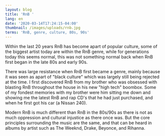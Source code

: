 ```yaml
---
layout: blog
title: 'RnB '
lang: en
date: '2020-03-14T17:24:15-04:00'
thumbnail: /images/uploads/rnb.jpg
terms: 'RnB, genre, culture, 80s, 90s'
---
```

Within the last 20 years RnB has become apart of popular culture, some of the biggest artist today are within the RnB genre, while for generations today this seems normal, this was not something normal back when RnB first began in the late 80s and early 90s. 

There was large resistance when RnB first became a genre, mainly because it was seen as apart of "black culture" which was largely still being rejected at the time. I first discovered RnB from my brother who was obsessed with blasting RnB throughout the house in his new "high tech" boombox. Some of my fondest memories with my brother were him sitting me down and showing me the latest RnB and rap CD's that he had just purchased, and when he first got his car (a Nissan 240).

Modern RnB is much different than RnB in the 80s/90s as there is not as much oppression and cultural injustice as there once was. But the core principles surrounding the music are the same, and that can be heard in albums by artist such as The Weeknd, Drake, Beyonce, and Rihanna.

